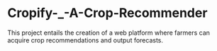 # Cropify-_-A-Crop-Recommender
This project entails the creation of a web platform where farmers can acquire crop recommendations and output forecasts.
